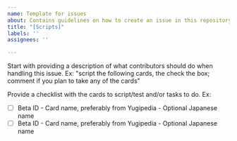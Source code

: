 ```yaml
---
name: Template for issues
about: Contains guidelines on how to create an issue in this repository
title: "[Scripts]"
labels: ''
assignees: ''

---
```


Start with providing a description of what contributors should do when handling this issue. Ex: "script the following cards, the check the box; comment if you plan to take any of the cards"

Provide a checklist with the cards to script/test and/or tasks to do. Ex:
- [ ] Beta ID - Card name, preferably from Yugipedia - Optional Japanese name
- [ ] Beta ID - Card name, preferably from Yugipedia - Optional Japanese name
